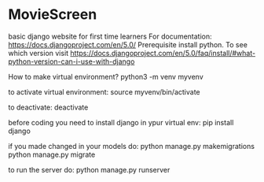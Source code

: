 # MovieScreen

basic django website for first time learners
For documentation: https://docs.djangoproject.com/en/5.0/
Prerequisite install python. To see which version visit https://docs.djangoproject.com/en/5.0/faq/install/#what-python-version-can-i-use-with-django

How to make virtual environment?
python3 -m venv myvenv

to activate virtual environment:
source myvenv/bin/activate

to deactivate:
deactivate

before coding you need to install django in ypur virtual env:
pip install django

if you made changed in your models do:
python manage.py makemigrations
python manage.py migrate

to run the server do:
python manage.py runserver
